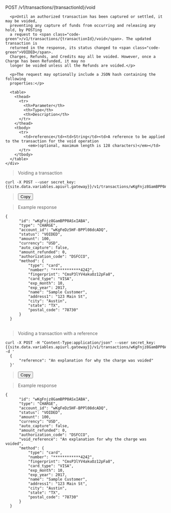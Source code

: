 <div class="method-area">
  <div class="method-copy">
    <div class="method-copy-padding">
      <p><span class="api-operation">POST</span> <span class="code-green">/v1/transactions/{transactionId}/void</span></p>

      <p>Until an authorized transaction has been captured or settled, it may be voided,
      preventing any capture of funds from occurring and releasing any hold, by POSTing
      a request to <span class="code-green">/v1/transactions/{transactionId}/void</span>. The updated transaction is
      returned in the response, its status changed to <span class="code-green">VOIDED</span>.
      Charges, Refunds, and Credits may all be voided. However, once a Charge has been Refunded, it may no
      longer be voided unless all the Refunds are voided.</p>

      <p>The request may optionally include a JSON hash containing the following
      properties:</p>

      <table>
        <thead>
          <tr>
            <th>Parameter</th>
            <th>Type</th>
            <th>Description</th>
          </tr>
        </thead>
        <tbody>
          <tr>
            <td>reference</td><td>String</td><td>A reference to be applied to the transaction for the void operation
              <em>(optional, maximum length is 128 characters)</em></td>
          </tr>
        </tbody>
      </table>
    </div>
  </div>

  <blockquote>Voiding a transaction</blockquote>

  <pre id="void"><code class="json">curl -X POST --user secret_key: {{site.data.variables.apiurl.gateway}}/v1/transactions/wKgFnjz8GamBPP0ASxIABA/void</code></pre>

  <blockquote><button id="btn" class="btn copy" data-clipboard-target="#void" onclick="Materialize.toast('Copied!', 2000)">Copy</button></blockquote>

  <blockquote>Example response</blockquote>
  <pre><code>{
      "id": "wKgFnjz8GamBPP0ASxIABA",
      "type": "CHARGE",
      "account_id": "wKgFeDz5HF-BPPl08dcADQ",
      "status": "VOIDED",
      "amount": 100,
      "currency": "USD",
      "auto_capture": false,
      "amount_refunded": 0,
      "authorization_code": "DSFCCO",
      "method": {
          "type": "card",
          "number": "************4242",
          "fingerprint": "CmsP3lYV4akuOz12pFa8",
          "card_type": "VISA",
          "exp_month": 10,
          "exp_year": 2017,
          "name": "Sample Customer",
          "address1": "123 Main St",
          "city": "Austin",
          "state": "TX",
          "postal_code": "78730"
      }
  }</code>
  </pre>


  <blockquote>Voiding a transaction with a reference</blockquote>

  <pre id="void-ref"><code class="json">curl -X POST -H "Content-Type:application/json" --user secret_key: {{site.data.variables.apiurl.gateway}}/v1/transactions/wKgFnjz8GamBPP0ASxIABA/void -d '
  {
      "reference": "An explanation for why the charge was voided"
  }'</code></pre>

  <blockquote><button id="btn" class="btn copy" data-clipboard-target="#void-ref" onclick="Materialize.toast('Copied!', 2000)">Copy</button></blockquote>

  <blockquote>Example response</blockquote>
  <pre><code>{
      "id": "wKgFnjz8GamBPP0ASxIABA",
      "type": "CHARGE",
      "account_id": "wKgFeDz5HF-BPPl08dcADQ",
      "status": "VOIDED",
      "amount": 100,
      "currency": "USD",
      "auto_capture": false,
      "amount_refunded": 0,
      "authorization_code": "DSFCCO",
      "void_reference": "An explanation for why the charge was voided",
      "method": {
          "type": "card",
          "number": "************4242",
          "fingerprint": "CmsP3lYV4akuOz12pFa8",
          "card_type": "VISA",
          "exp_month": 10,
          "exp_year": 2017,
          "name": "Sample Customer",
          "address1": "123 Main St",
          "city": "Austin",
          "state": "TX",
          "postal_code": "78730"
      }
  }</code>
  </pre>
</div>
